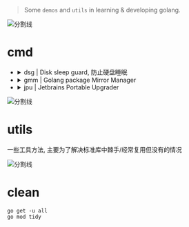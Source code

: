 <!--
 * @?: *********************************************************************
 * @Author: Weidows
 * @Date: 2022-08-30 14:51:11
 * @LastEditors: Weidows
 * @LastEditTime: 2023-03-31 18:30:02
 * @FilePath: \Weidows\Golang\README.md
 * @Description:
 * @!: *********************************************************************
-->

> Some `demos` and `utils` in learning & developing golang.

<a>![分割线](https://cdn.jsdelivr.net/gh/Weidows/Weidows/image/divider.png)</a>

# cmd

- <details>

    <summary> dsg | Disk sleep guard, 防止硬盘睡眠 </summary>

  ```shell
  go install github.com/Weidows/Golang/cmd/dsg@latest
  ```

  ***

  ```console
  > .\dsg.exe
  please start with params like: 'dsg.exe E: 30'
          1. disk
          2. delay seconds


  > dsg D:
  10 / 30 [------------------->_______________________________________] 33.33%
  ```

  </details>

- <details>

    <summary> gmm | Golang package Mirror Manager</summary>

  ```shell
  go install github.com/Weidows/Golang/cmd/gmm@latest
  ```

  ***

  - [x] 结果排序
  - [x] 协程加速

  ***

  ```console
  > gmm test
  proxy
          125ms   huawei
          178ms   baidu
          219ms   aliyun
          338ms   proxy-cn
          476ms   default
          612ms   proxy-io
          623ms   tencent
  sumdb
          433ms   google
          451ms   default
          743ms   sumdb-io
  ```

  ```console
  ╰─ gmm proxy huawei
  Proxy use huawei https://repo.huaweicloud.com/repository/goproxy

  ╰─ gmm sumdb default
  Sumdb use default https://sum.golang.org
  ```

  </details>

- <details>

    <summary> jpu | Jetbrains Portable Upgrader</summary>

  ```shell
  go install github.com/Weidows/Golang/cmd/jpu@latest
  ```

  ```shell
  echo "Default to use $SCOOP/persist/jetbrains-toolbox/apps"
  set JPU_PATH=D:/Scoop/persist/jetbrains-toolbox/apps && jpu.exe
  ```

  ***

  通过改配置实现 Portable 效果

  ```
  - PyCharm-P
      - ch-0
          - 223.8214.51
              - bin
                  - idea.properties
          - 223.8214.51.plugins
          - 223.8617.48
          - 223.8617.48.plugins
      - config
      - system
  - Goland
  - datagrip
  ```

  在 `IDE/bin/idea.properties` 顶部添加

  ```properties
  idea.config.path=${idea.home.path}/../../config
  idea.system.path=${idea.home.path}/../../system
  ```

  由于路径中含带版本号, 用脚本不易操作, 所以用 go 写

  </details>

<a>![分割线](https://cdn.jsdelivr.net/gh/Weidows/Weidows/image/divider.png)</a>

# utils

一些工具方法, 主要为了解决标准库中棘手/经常复用但没有的情况

<a>![分割线](https://cdn.jsdelivr.net/gh/Weidows/Weidows/image/divider.png)</a>

# clean

```shell
go get -u all
go mod tidy
```

